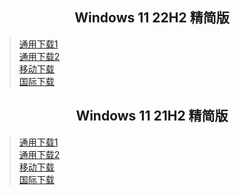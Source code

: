 ## <center>Windows 11 22H2 精简版</center>
>[通用下载1](https://download1.fuibafuyu.top/d/123/System/Windows/Lite/Win11-22H2-Lite-ALPHA220329.iso "nya~")<br>
>[通用下载2](https://download.fuibafuyu.top/Ali/System/Windows/Lite/Win11-22H2-Lite-ALPHA220329.iso "nya~")<br>
>[移动下载](https://download1.fuibafuyu.top/d/139/System/Windows/Lite/Win11-22H2-Lite-ALPHA220329.iso "nya~")<br>
>[国际下载](https://download.fuibafuyu.top/OD/System/Windows/Lite/Win11-22H2-Lite-ALPHA220329.iso "nya~")

## <center>Windows 11 21H2 精简版</center>
>[通用下载1](https://download1.fuibafuyu.top/d/123/System/Windows/Lite/Win11-21H2-Lite-ALPHA211003.iso "nya~")<br>
>[通用下载2](https://download.fuibafuyu.top/Ali/System/Windows/Lite/Win11-21H2-Lite-ALPHA211003.iso "nya~")<br>
>[移动下载](https://download1.fuibafuyu.top/d/139/System/Windows/Lite/Win11-21H2-Lite-ALPHA211003.iso "nya~")<br>
>[国际下载](https://download.fuibafuyu.top/OD/System/Windows/Lite/Win11-21H2-Lite-ALPHA211003.iso "nya~")
